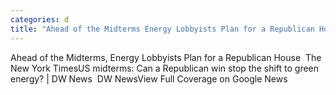 ```yaml
---
categories: d
title: "Ahead of the Midterms Energy Lobbyists Plan for a Republican House  The New York Times"
---
```

Ahead of the Midterms, Energy Lobbyists Plan for a Republican House&nbsp;&nbsp;The New York TimesUS midterms: Can a Republican win stop the shift to green energy? | DW News&nbsp;&nbsp;DW NewsView Full Coverage on Google News
